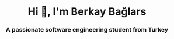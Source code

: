 <h1 align="center">Hi 👋, I'm Berkay Bağlars</h1>
<h3 align="center">A passionate software engineering student from Turkey</h3>

